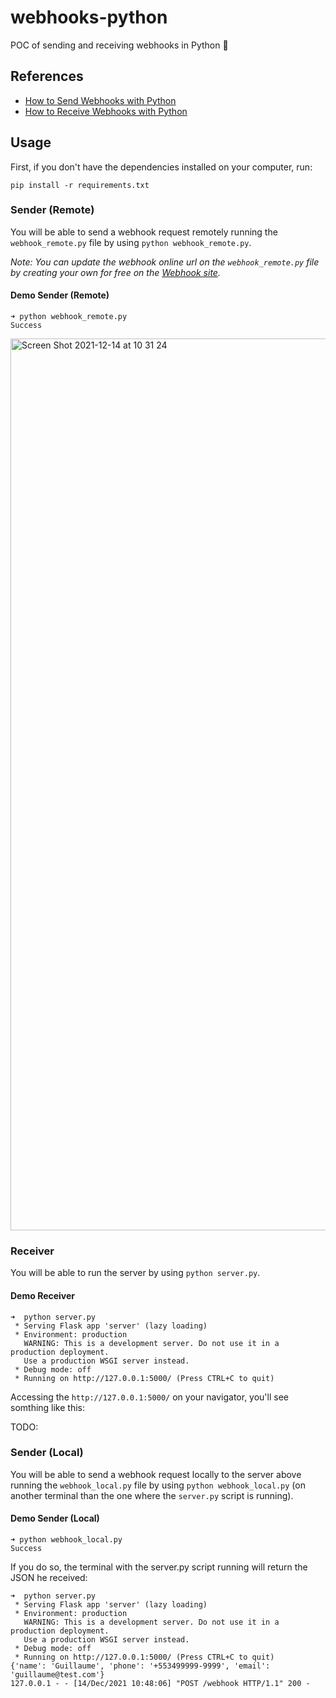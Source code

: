 # webhooks-python

POC of sending and receiving webhooks in Python 🐍

## References

- [How to Send Webhooks with Python](https://www.youtube.com/watch?v=X-_25tzo8Cw&ab_channel=DevOpsJourney)
- [How to Receive Webhooks with Python](https://www.youtube.com/watch?v=HQLRPWi2SeA&ab_channel=DevOpsJourney)

## Usage

First, if you don't have the dependencies installed on your computer, run:

```shell
pip install -r requirements.txt
```

### Sender (Remote)

You will be able to send a webhook request remotely running the `webhook_remote.py` file by using `python webhook_remote.py`.

_Note: You can update the webhook online url on the `webhook_remote.py` file by creating your own for free on the [Webhook site](https://webhook.site/)._

#### Demo Sender (Remote)

```shell
➜ python webhook_remote.py
Success
```

<img width="1427" alt="Screen Shot 2021-12-14 at 10 31 24" src="https://user-images.githubusercontent.com/22433243/146008397-addda76d-98fe-4042-ad9a-396eed500cac.png">

### Receiver

You will be able to run the server by using `python server.py`.

#### Demo Receiver

```shell
➜  python server.py
 * Serving Flask app 'server' (lazy loading)
 * Environment: production
   WARNING: This is a development server. Do not use it in a production deployment.
   Use a production WSGI server instead.
 * Debug mode: off
 * Running on http://127.0.0.1:5000/ (Press CTRL+C to quit)
```

Accessing the `http://127.0.0.1:5000/` on your navigator, you'll see somthing like this:

TODO: <image>

### Sender (Local)

You will be able to send a webhook request locally to the server above running the `webhook_local.py` file by using `python webhook_local.py` (on another terminal than the one where the `server.py` script is running).

#### Demo Sender (Local)

```shell
➜ python webhook_local.py
Success
```

If you do so, the terminal with the server.py script running will return the JSON he received:

```shell
➜  python server.py
 * Serving Flask app 'server' (lazy loading)
 * Environment: production
   WARNING: This is a development server. Do not use it in a production deployment.
   Use a production WSGI server instead.
 * Debug mode: off
 * Running on http://127.0.0.1:5000/ (Press CTRL+C to quit)
{'name': 'Guillaume', 'phone': '+553499999-9999', 'email': 'guillaume@test.com'}
127.0.0.1 - - [14/Dec/2021 10:48:06] "POST /webhook HTTP/1.1" 200 -
```
